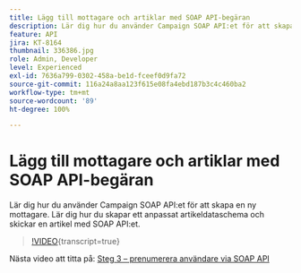 ```yaml
---
title: Lägg till mottagare och artiklar med SOAP API-begäran
description: Lär dig hur du använder Campaign SOAP API:et för att skapa en ny mottagare. Lär dig hur du skapar ett anpassat artikeldataschema och skickar en artikel med SOAP API:et.
feature: API
jira: KT-8164
thumbnail: 336386.jpg
role: Admin, Developer
level: Experienced
exl-id: 7636a799-0302-458a-be1d-fceef0d9fa72
source-git-commit: 116a24a8aa123f615e08fa4ebd187b3c4c460ba2
workflow-type: tm+mt
source-wordcount: '89'
ht-degree: 100%

---
```


# Lägg till mottagare och artiklar med SOAP API-begäran

Lär dig hur du använder Campaign SOAP API:et för att skapa en ny mottagare. Lär dig hur du skapar ett anpassat artikeldataschema och skickar en artikel med SOAP API:et.

>[!VIDEO](https://video.tv.adobe.com/v/336386?quality=12&learn=on){transcript=true}

Nästa video att titta på: [Steg 3 – prenumerera användare via SOAP API](/help/tutorial-use-soap-apis/subscribe-users-via-soap-api.md)